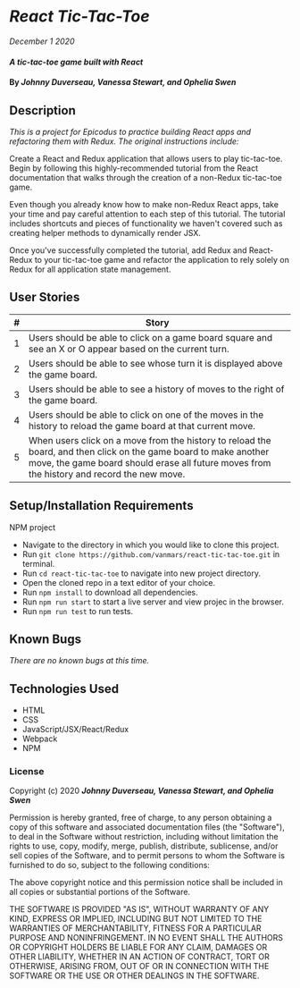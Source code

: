 # _React Tic-Tac-Toe_

_December 1 2020_

#### _A tic-tac-toe game built with React_

#### By _**Johnny Duverseau, Vanessa Stewart, and Ophelia Swen**_

## Description

_This is a project for Epicodus to practice building React apps and refactoring them with Redux. The original instructions include:_

Create a React and Redux application that allows users to play tic-tac-toe. Begin by following this highly-recommended tutorial from the React documentation that walks through the creation of a non-Redux tic-tac-toe game.

Even though you already know how to make non-Redux React apps, take your time and pay careful attention to each step of this tutorial. The tutorial includes shortcuts and pieces of functionality we haven't covered such as creating helper methods to dynamically render JSX.

Once you've successfully completed the tutorial, add Redux and React-Redux to your tic-tac-toe game and refactor the application to rely solely on Redux for all application state management.

## User Stories
| #    | Story |
| ---- | ----- | 
| 1 | Users should be able to click on a game board square and see an X or O appear based on the current turn. | 
| 2 | Users should be able to see whose turn it is displayed above the game board. | 
| 3 | Users should be able to see a history of moves to the right of the game board. | 
| 4 | Users should be able to click on one of the moves in the history to reload the game board at that current move. | 
| 5 | When users click on a move from the history to reload the board, and then click on the game board to make another move, the game board should erase all future moves from the history and record the new move. | 

## Setup/Installation Requirements

NPM project
* Navigate to the directory in which you would like to clone this project.
* Run `git clone https://github.com/vanmars/react-tic-tac-toe.git` in terminal.
* Run `cd react-tic-tac-toe` to navigate into new project directory.
* Open the cloned repo in a text editor of your choice.
* Run `npm install` to download all dependencies.
* Run `npm run start` to start a live server and view projec in the browser.
* Run `npm run test` to run tests.

## Known Bugs

_There are no known bugs at this time._

## Technologies Used

* HTML
* CSS
* JavaScript/JSX/React/Redux
* Webpack
* NPM

### License

Copyright (c) 2020 **_Johnny Duverseau, Vanessa Stewart, and Ophelia Swen_**

Permission is hereby granted, free of charge, to any person obtaining a copy of this software and associated documentation files (the "Software"), to deal in the Software without restriction, including without limitation the rights to use, copy, modify, merge, publish, distribute, sublicense, and/or sell copies of the Software, and to permit persons to whom the Software is furnished to do so, subject to the following conditions:

The above copyright notice and this permission notice shall be included in all copies or substantial portions of the Software.

THE SOFTWARE IS PROVIDED "AS IS", WITHOUT WARRANTY OF ANY KIND, EXPRESS OR IMPLIED, INCLUDING BUT NOT LIMITED TO THE WARRANTIES OF MERCHANTABILITY, FITNESS FOR A PARTICULAR PURPOSE AND NONINFRINGEMENT. IN NO EVENT SHALL THE AUTHORS OR COPYRIGHT HOLDERS BE LIABLE FOR ANY CLAIM, DAMAGES OR OTHER LIABILITY, WHETHER IN AN ACTION OF CONTRACT, TORT OR OTHERWISE, ARISING FROM, OUT OF OR IN CONNECTION WITH THE SOFTWARE OR THE USE OR OTHER DEALINGS IN THE SOFTWARE.
